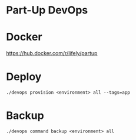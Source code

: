 Part-Up DevOps
=================

# Docker
https://hub.docker.com/r/lifely/partup

# Deploy
`./devops provision <environment> all --tags=app`

# Backup
`./devops command backup <environment> all`
